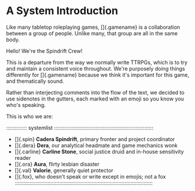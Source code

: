 # A System Introduction

Like many tabletop roleplaying games, []{.gamename} is a collaboration between
a group of people.  Unlike many, that group are all in the same body.

Hello! We're the Spindrift Crew!

This is a departure from the way we normally write TTRPGs, which is to try and
maintain a consistent voice throughout. We're purposely doing things differently
for []{.gamename} because we think it's important for this game, and thematically
sound.

Rather than interjecting comments into the flow of the text, we decided to use
sidenotes in the gutters, each marked with an emoji so you know you who's speaking.

This is who we are:

:::::::::::::: systemlist :::::::::::::::::::::::::::::::::::::::::::::::::::::::::::::::::::
- []{.spin} **Cadera Spindrift**, primary fronter and project coordinator
- []{.dera} **Dera**, our analytical headmate and game mechanics wonk
- []{.carline} **Carline Stone**, social justice druid and in-house sensitivity reader
- []{.ora} **Aura**, flirty lesbian disaster
- []{.val} **Valorie**, generally quiet protector
- []{.fox}, who doesn't speak or write except in emojis; not a fox
:::::::::::::::::::::::::::::::::::::::::::::::::::::::::::::::::::::::::::::::::::::::::::::

